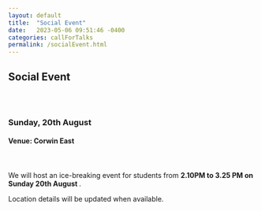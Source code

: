 ```yaml
---
layout: default
title:  "Social Event"
date:   2023-05-06 09:51:46 -0400
categories: callForTalks
permalink: /socialEvent.html
---
```


<h2>Social Event</h2>

<div style="padding-top: 30px;"></div>

 <h3>Sunday, 20th August </h3>
  <h4> Venue: Corwin East</h4>

  <div style="padding-top: 20px;"></div>

We will host an ice-breaking event for students from <b> 2.10PM to 3.25 PM on Sunday 20th August </b>. 

Location details will be updated when available. 


<div style="padding-bottom: 60px;"></div>
